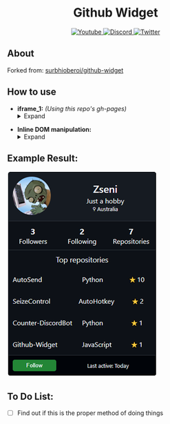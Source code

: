 <div>
  <h1 align="center">Github Widget</h1>
  <p align="center">
    <a href="https://www.youtube.com/channel/UCsIaU94p647veKr7sy12wmA">
      <img src="https://img.shields.io/badge/YouTube-FF0000?style=for-the-badge&logo=youtube&logoColor=white" alt="Youtube">
    </a>
    <a href="https://discord.gg/SXng95f">
      <img src="https://img.shields.io/badge/Discord-7289DA?style=for-the-badge&logo=discord&logoColor=white" alt="Discord">
    </a> 
    <a href="https://twitter.com/zseni10">
      <img src="https://img.shields.io/badge/Twitter-55ADEE?style=for-the-badge&logo=Twitter&logoColor=white" alt="Twitter">
    </a> 
  </p>
</div>

## About

Forked from: [surbhioberoi/github-widget](https://github.com/surbhioberoi/github-widget)

## How to use

- **iframe_1:** *(Using this repo's gh-pages)* <details><summary>Expand</summary>
  Copy paste this code in your HTML
  ```html
  <iframe src="https://Zseni051.github.io/Github-Widget/#/?username=Zseni051&toprepos=4" width="330" height="515" scrolling="no" allowtransparency="true" frameborder="0"     sandbox="allow-popups allow-popups-to-escape-sandbox allow-same-origin allow-scripts"></iframe>
  ```
  Options:
  - `username=:username` replace `:username` with your GitHub username
  - `toprepos=:number` replace `:number` with number of repos you want to list | ***10 is max, Default is 3 if left blank***
  - `style=:styles` replace `:styles` with your own styles
  - `css=:csslink` replace `:csslink` with an external css link | ***Must be the last paramater***
</details>



- **Inline DOM manipulation:** <details><summary>Expand</summary>
  Copy paste this code in your HTML
  ```html
  <div class="github-widget" data-username="github" data-toprepos="3"></div>
  <div class="github-widget" data-username="Zseni051" data-toprepos="4"></div>
  <script src="https://Zseni051.github.io/Github-Widget/githubwidget.js"></script>
  ```
</details>

## Example Result:
 [![Zseni051 Example](https://raw.githubusercontent.com/Zseni051/Github-Widget/main/Example1.png)](https://github.com/Zseni051)
 
 ## To Do List:
 - [ ] Find out if this is the proper method of doing things
 
 
